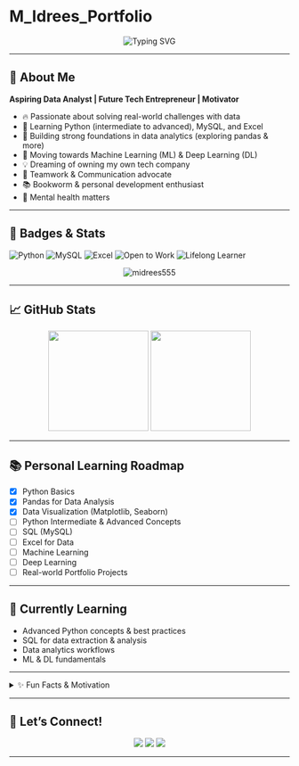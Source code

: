# M_Idrees_Portfolio
<!-- Profile Banner (Add your own or use a default) -->
<p align="center">
  <img src="https://readme-typing-svg.demolab.com?font=Fira+Code&pause=1000&color=09B9A8&width=435&lines=Hi,+I'm+MUHAMMAD+IDREES+%F0%9F%91%8B;Aspiring+Data+Analyst+%26+Future+Tech+Entrepreneur;Open+to+Work+%7C+Lifelong+Learner+%F0%9F%93%9A" alt="Typing SVG" />
</p>

---

## 🚀 About Me  
**Aspiring Data Analyst | Future Tech Entrepreneur | Motivator**

- 🔥 Passionate about solving real-world challenges with data
- 🐍 Learning Python (intermediate to advanced), MySQL, and Excel
- 🧠 Building strong foundations in data analytics (exploring pandas & more)
- 🤖 Moving towards Machine Learning (ML) & Deep Learning (DL)
- 💡 Dreaming of owning my own tech company
- 🤝 Teamwork & Communication advocate
- 📚 Bookworm & personal development enthusiast
- 🧘 Mental health matters

---

## 🏅 Badges & Stats

![Python](https://img.shields.io/badge/Python-3776AB?style=for-the-badge&logo=python&logoColor=white)
![MySQL](https://img.shields.io/badge/MySQL-4479A1?style=for-the-badge&logo=mysql&logoColor=white)
![Excel](https://img.shields.io/badge/Excel-217346?style=for-the-badge&logo=microsoft-excel&logoColor=white)
![Open to Work](https://img.shields.io/badge/Open%20to%20Work-09B9A8?style=for-the-badge)
![Lifelong Learner](https://img.shields.io/badge/Lifelong-Learner-blue?style=for-the-badge)

<p align="center">
  <img src="https://komarev.com/ghpvc/?username=midrees555&label=Profile%20views&color=0e75b6&style=flat" alt="midrees555" />
</p>

---

## 📈 GitHub Stats

<p align="center">
  <img height="180em" src="https://github-readme-stats.vercel.app/api?username=midrees555&show_icons=true&theme=default&hide_border=true&count_private=true" />
  <img height="180em" src="https://github-readme-streak-stats.herokuapp.com/?user=midrees555&theme=default&hide_border=true" />
</p>

---

## 📚 Personal Learning Roadmap

- [x] Python Basics
- [x] Pandas for Data Analysis
- [x] Data Visualization (Matplotlib, Seaborn)
- [ ] Python Intermediate & Advanced Concepts
- [ ] SQL (MySQL)
- [ ] Excel for Data
- [ ] Machine Learning
- [ ] Deep Learning
- [ ] Real-world Portfolio Projects

---

## 🌱 Currently Learning

- Advanced Python concepts & best practices
- SQL for data extraction & analysis
- Data analytics workflows
- ML & DL fundamentals

---

<details>
  <summary>✨ Fun Facts & Motivation</summary>
  <ul>
    <li>📖 I love reading books on tech, psychology, and personal growth</li>
    <li>🧑‍🤝‍🧑 Helping and motivating thousands of enthusiasts to grow</li>
    <li>📰 Always staying updated with new trends and technologies</li>
    <li>🧘 Prioritizing mental health and well-being</li>
  </ul>
  <blockquote>
    <b>“Building the future, one dataset at a time.”</b>
  </blockquote>
</details>

---

## 🤝 Let’s Connect!

<p align="center">
  <a href="https://www.linkedin.com/in/midrees555/"><img src="https://img.shields.io/badge/LinkedIn-blue?style=for-the-badge&logo=linkedin" /></a>
  <a href="mailto:info.midrees@gmail.com"><img src="https://img.shields.io/badge/Email-D14836?style=for-the-badge&logo=gmail&logoColor=white" /></a>
  <a href="https://github.com/midrees555"><img src="https://img.shields.io/badge/GitHub-181717?style=for-the-badge&logo=github&logoColor=white" /></a>
</p>

---

<!-- Add your future portfolio/project links below! -->

<!--
## 🚀 Portfolio Projects
- *(Coming soon!)*  
-->
